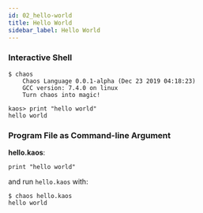 ```yaml
---
id: 02_hello-world
title: Hello World
sidebar_label: Hello World
---
```


### Interactive Shell

```chaos
$ chaos
    Chaos Language 0.0.1-alpha (Dec 23 2019 04:18:23)
    GCC version: 7.4.0 on linux
    Turn chaos into magic!

kaos> print "hello world"
hello world
```

### Program File as Command-line Argument

**hello.kaos**:
```chaos
print "hello world"
```

and run `hello.kaos` with:

```chaos
$ chaos hello.kaos
hello world
```
